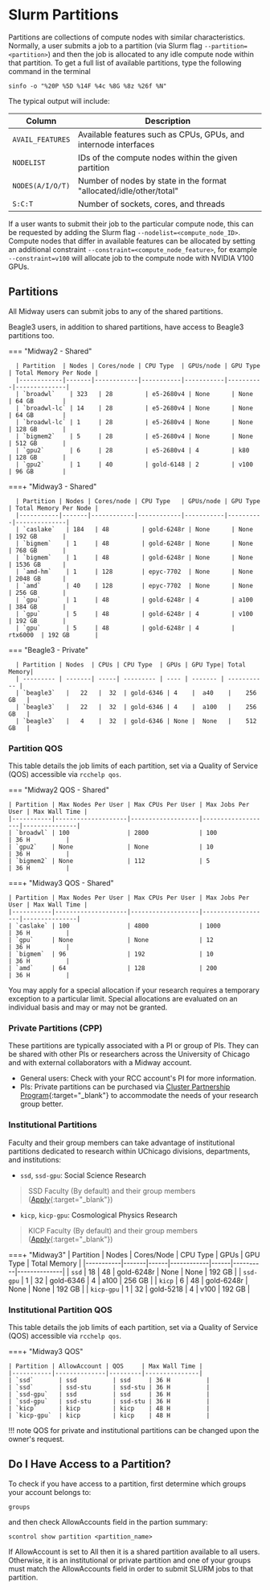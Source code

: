 # Slurm Partitions

Partitions are collections of compute nodes with similar characteristics. Normally, a user submits a job to a partition (via Slurm flag `--partition=<partition>`) and then the job is allocated to any idle compute node within that partition. To get a full list of available partitions, type the following command in the terminal
```
sinfo -o "%20P %5D %14F %4c %8G %8z %26f %N"
```
The typical output will include: 

| Column           | Description                                                         |
|------------------|---------------------------------------------------------------------|
| `AVAIL_FEATURES` | Available features such as CPUs, GPUs, and internode interfaces         |
| `NODELIST`       | IDs of the compute nodes within the given partition                        |
| `NODES(A/I/O/T)` | Number of nodes by state in the format "allocated/idle/other/total" |
| `S:C:T`          | Number of sockets, cores, and threads                               |

If a user wants to submit their job to the particular compute node, this can be requested by adding the Slurm flag `--nodelist=<compute_node_ID>`. Compute nodes that differ in available features can be allocated by setting an additional constraint `--constraint=<compute_node_feature>`, for example `--constraint=v100` will allocate job to the compute node with NVIDIA V100 GPUs. 

## Partitions
All Midway users can submit jobs to any of the shared partitions. 

Beagle3 users, in addition to shared partitions, have access to Beagle3 partitions too. 

<!-- THIS COMMAND WORKS ON MIDWAY2 BUT NOT ON MIDWAY3 - SHOULD BE FIXED
The list of shared partitions can be invoked by -->
<!-- ```
rcchelp sinfo shared
``` -->
=== "Midway2 - Shared"

      | Partition  | Nodes | Cores/node | CPU Type  | GPUs/node | GPU Type | Total Memory Per Node |
      |------------|-------|------------|-----------|-----------|----------|--------------|
      | `broadwl`    | 323   | 28         | e5-2680v4 | None      | None     | 64 GB        |
      | `broadwl-lc` | 14    | 28         | e5-2680v4 | None      | None     | 64 GB        |
      | `broadwl-lc` | 1     | 28         | e5-2680v4 | None      | None     | 128 GB       |
      | `bigmem2`    | 5     | 28         | e5-2680v4 | None      | None     | 512 GB       |
      | `gpu2`       | 6     | 28         | e5-2680v4 | 4         | k80      | 128 GB       |
      | `gpu2`       | 1     | 40         | gold-6148 | 2         | v100     | 96 GB        |

===+ "Midway3 - Shared"

      | Partition | Nodes | Cores/node | CPU Type   | GPUs/node | GPU Type | Total Memory Per Node |
      |-----------|-------|------------|------------|-----------|----------|--------------|
      | `caslake`   | 184   | 48         | gold-6248r | None      | None     | 192 GB       |
      | `bigmem`    | 1     | 48         | gold-6248r | None      | None     | 768 GB       |
      | `bigmem`    | 1     | 48         | gold-6248r | None      | None     | 1536 GB      |
      | `amd-hm`    | 1     | 128        | epyc-7702  | None      | None     | 2048 GB      |
      | `amd`       | 40    | 128        | epyc-7702  | None      | None     | 256 GB       |
      | `gpu`       | 1     | 48         | gold-6248r | 4         | a100     | 384 GB       |
      | `gpu`       | 5     | 48         | gold-6248r | 4         | v100     | 192 GB       |
      | `gpu`       | 5     | 48         | gold-6248r | 4         | rtx6000  | 192 GB       |

=== "Beagle3 - Private"

      | Partition | Nodes  | CPUs | CPU Type  | GPUs | GPU Type| Total Memory|
      | --------- | -------| -----| --------- | ---- | ------- | ----------- |
      | `beagle3`   |   22   |  32  | gold-6346 | 4    |  a40    |    256 GB   |
      | `beagle3`   |   22   |  32  | gold-6346 | 4    |  a100   |    256 GB   |
      | `beagle3`   |   4    |  32  | gold-6346 | None |  None   |    512 GB   |


### Partition QOS

This table details the job limits of each partition, set via a Quality of Service (QOS) accessible via `rcchelp qos`.

=== "Midway2 QOS - Shared"

    | Partition | Max Nodes Per User | Max CPUs Per User | Max Jobs Per User | Max Wall Time |
    |-----------|--------------------|-------------------|-------------------|---------------|
    | `broadwl` | 100                | 2800              | 100               | 36 H          |
    | `gpu2`    | None               | None              | 10                | 36 H          |
    | `bigmem2` | None               | 112               | 5                 | 36 H          |


===+ "Midway3 QOS - Shared"

    | Partition | Max Nodes Per User | Max CPUs Per User | Max Jobs Per User | Max Wall Time |
    |-----------|--------------------|-------------------|-------------------|---------------|
    | `caslake` | 100                | 4800              | 1000              | 36 H          |
    | `gpu`     | None               | None              | 12                | 36 H          |
    | `bigmem`  | 96                 | 192               | 10                | 36 H          |
    | `amd`     | 64                 | 128               | 200               | 36 H          |

You may apply for a special allocation if your research requires a temporary exception to a particular limit. Special allocations are evaluated on an individual basis and may or may not be granted.

### Private Partitions (CPP)
These partitions are typically associated with a PI or group of PIs. They can be shared with other PIs or researchers across the University of Chicago and with external collaborators with a Midway account. 

* General users: Check with your RCC account's PI for more information. 
* PIs: Private partitions can be purchased via [Cluster Partnership Program](https://rcc.uchicago.edu/support-and-services/cluster-partnership-program){:target="_blank"} to accommodate the needs of your research group better. 

### Institutional Partitions
Faculty and their group members can take advantage of institutional partitions dedicated to research within UChicago divisions, departments, and institutions:

* `ssd`, `ssd-gpu`:   Social Science Research       
> SSD Faculty (By default) and their group members ([Apply](https://rcc.uchicago.edu/accounts-allocations/join-different-pi-account){:target="_blank"}) 
* `kicp`, `kicp-gpu`: Cosmological Physics Research 
> KICP Faculty (By default) and their group members ([Apply](https://rcc.uchicago.edu/accounts-allocations/join-different-pi-account){:target="_blank"})

<!-- === "Midway2 NEED TO CHECK WITH KATHY"
      | Partition | Nodes  | CPUs |
      | --------- | -------| -----|
      | `broadwl`   |   8    |  40  |
      | `broadwl`   |   2    |  40  |
      | `broadwl`   |   187  |  28  |
      | `broadwl`   |   164  |  28  |
      | `broadwl`   |   3    |  28  |
      | `broadwl-lc`|   14   |  28  |
      | `bigmem2`   |   5    |  28  |
      | `gpu2`      |   6    |  28  |
      | `gpu2`      |   1    |  40  | -->

===+ "Midway3"
      | Partition | Nodes | Cores/Node | CPU Type   | GPUs | GPU Type | Total Memory |
      |-----------|-------|------|------------|------|----------|--------------|
      | `ssd`       | 18    | 48   | gold-6248r | None | None     | 192 GB       |
      | `ssd-gpu`   | 1     | 32   | gold-6346  | 4    | a100     | 256 GB       |
      | `kicp`      | 6     | 48   | gold-6248r | None | None     | 192 GB       |
      | `kicp-gpu`  | 1     | 32   | gold-5218  | 4    | v100     | 192 GB       |



### Institutional Partition QOS

This table details the job limits of each partition, set via a Quality of Service (QOS) accessible via `rcchelp qos`. 

<!-- === "Midway2 QOS"

    | Partition | Max Nodes Per User| Max CPUs Per User  | Max Jobs Per User| Max Wall Time | 
    | --------- | ----------------- | ------------------ | ---------------- | ------------- |
    | `broadwl` | 100               |            2800    |             1000 |  36 H         |
    | `gpu2`    | None              |            None    |             10   |  36 H         |
    | `bigmem2` | None              |            112     |             5    |  36 H         | -->


===+ "Midway3 QOS"

    | Partition | AllowAccount | QOS     | Max Wall Time |
    |-----------|--------------|---------|---------------|
    | `ssd`       | ssd          | ssd     | 36 H          |
    | `ssd`       | ssd-stu      | ssd-stu | 36 H          |
    | `ssd-gpu`   | ssd          | ssd     | 36 H          |
    | `ssd-gpu`   | ssd-stu      | ssd-stu | 36 H          |
    | `kicp`      | kicp         | kicp    | 48 H          |
    | `kicp-gpu`  | kicp         | kicp    | 48 H          |

!!! note
    QOS for private and institutional partitions can be changed upon the owner's request. 

## Do I Have Access to a Partition?
To check if you have access to a partition, first determine which groups your account belongs to: 
```
groups
```
and then check AllowAccounts field in the partion summary: 
```
scontrol show partition <partition_name>
```
If AllowAccount is set to All then it is a shared partition available to all users. Otherwise, it is an institutional or private partition and one of your groups must match the AllowAccounts field in order to submit SLURM jobs to that partition. 


